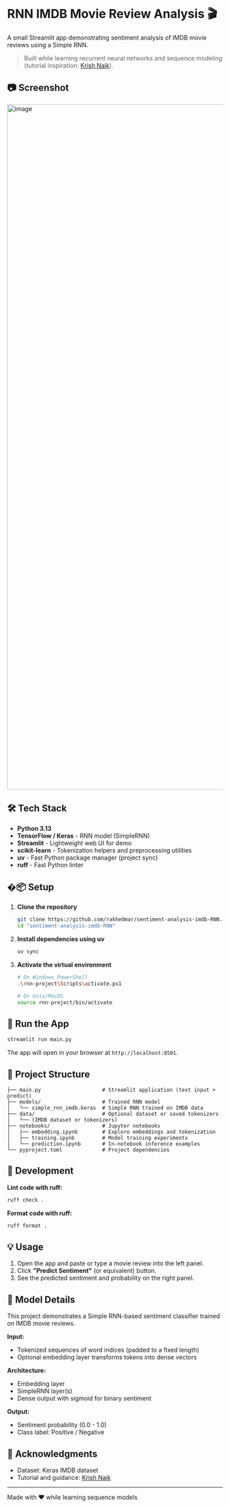 # RNN IMDB Movie Review Analysis 🎬

A small Streamlit app demonstrating sentiment analysis of IMDB movie reviews using a Simple RNN.

> Built while learning recurrent neural networks and sequence modeling (tutorial inspiration: [Krish Naik](https://www.youtube.com/@krishnaik06)).

## 📷 Screenshot

<img width="2560" height="1600" alt="image" src="https://github.com/user-attachments/assets/f36b0987-cc5e-4049-8f07-ea1c98edf3db" />

## 🛠️ Tech Stack

- **Python 3.13**
- **TensorFlow / Keras** - RNN model (SimpleRNN)
- **Streamlit** - Lightweight web UI for demo
- **scikit-learn** - Tokenization helpers and preprocessing utilities
- **uv** - Fast Python package manager (project sync)
- **ruff** - Fast Python linter

## �📦 Setup

1. **Clone the repository**

   ```bash
   git clone https://github.com/rakheOmar/sentiment-analysis-imdb-RNN.git
   cd "sentiment-analysis-imdb-RNN"
   ```

2. **Install dependencies using uv**

   ```bash
   uv sync
   ```

3. **Activate the virtual environment**

   ```bash
   # On Windows PowerShell
   .\rnn-project\Scripts\activate.ps1

   # On Unix/MacOS
   source rnn-project/bin/activate
   ```

## 🚀 Run the App

```bash
streamlit run main.py
```

The app will open in your browser at `http://localhost:8501`.

## 📁 Project Structure

```
├── main.py                    # Streamlit application (text input + predict)
├── models/                    # Trained RNN model
│   └── simple_rnn_imdb.keras  # Simple RNN trained on IMDB data
├── data/                      # Optional dataset or saved tokenizers
│   └── (IMDB dataset or tokenizers)
├── notebooks/                 # Jupyter notebooks
│   ├── embedding.ipynb        # Explore embeddings and tokenization
│   ├── training.ipynb         # Model training experiments
│   └── prediction.ipynb       # In-notebook inference examples
└── pyproject.toml             # Project dependencies
```

## 🔧 Development

**Lint code with ruff:**

```bash
ruff check .
```

**Format code with ruff:**

```bash
ruff format .
```

## 💡 Usage

1. Open the app and paste or type a movie review into the left panel.
2. Click **"Predict Sentiment"** (or equivalent) button.
3. See the predicted sentiment and probability on the right panel.

## 🧠 Model Details

This project demonstrates a Simple RNN-based sentiment classifier trained on IMDB movie reviews.

**Input:**

- Tokenized sequences of word indices (padded to a fixed length)
- Optional embedding layer transforms tokens into dense vectors

**Architecture:**

- Embedding layer
- SimpleRNN layer(s)
- Dense output with sigmoid for binary sentiment

**Output:**

- Sentiment probability (0.0 - 1.0)
- Class label: Positive / Negative

## 🙏 Acknowledgments

- Dataset: Keras IMDB dataset
- Tutorial and guidance: [Krish Naik](https://www.youtube.com/@krishnaik06)

---

Made with ❤️ while learning sequence models
